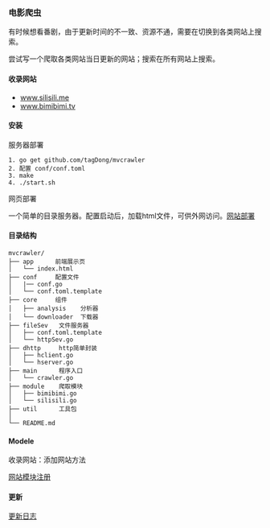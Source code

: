 ### 电影爬虫

有时候想看番剧，由于更新时间的不一致、资源不通，需要在切换到各类网站上搜索。

尝试写一个爬取各类网站当日更新的网站；搜索在所有网站上搜索。

#### 收录网站

- www.silisili.me
- www.bimibimi.tv

#### 安装

服务器部署
```
1. go get github.com/tagDong/mvcrawler
2. 配置 conf/conf.toml
3. make 
4. ./start.sh  
```

网页部署

一个简单的目录服务器。配置启动后，加载html文件，可供外网访问。[网站部署](./fileSev/README.md)

#### 目录结构
```
mvcrawler/
├── app      前端展示页   
│   └── index.html     
├── conf     配置文件
│   |── conf.go       
│   └── conf.toml.template   
├── core     组件
│   ├── analysis    分析器
│   └── downloader  下载器
├── fileSev   文件服务器   
│   ├── conf.toml.template 
│   └── httpSev.go      
├── dhttp     http简单封装
│   ├── hclient.go    
│   └── hserver.go  
├── main      程序入口
│   └── crawler.go 
├── module    爬取模块
│   ├── bimibimi.go
│   └── silisili.go
├── util      工具包
│  
└── README.md
```
#### Modele

收录网站：添加网站方法

[网站模块注册](./module/README.md)

#### 更新

[更新日志](./UPDATE.md)

